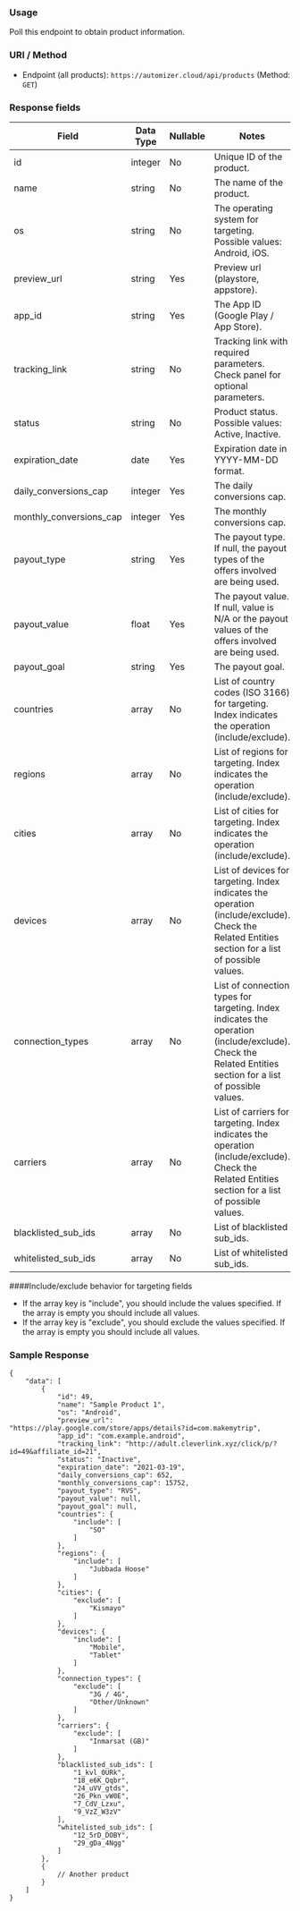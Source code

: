 ### Usage

Poll this endpoint to obtain product information.

### URI / Method

* Endpoint (all products): `https://automizer.cloud/api/products` (Method: `GET`)

### Response fields

Field                    | Data Type | Nullable | Notes
------------------------ | --------- | -------- | ---------------------------------------------------------------------
id                       | integer   | No       | Unique ID of the product.
name                     | string    | No       | The name of the product.
os                       | string    | No       | The operating system for targeting. Possible values: Android, iOS.
preview_url              | string    | Yes      | Preview url (playstore, appstore).
app_id                   | string    | Yes      | The App ID (Google Play / App Store).
tracking_link            | string    | No       | Tracking link with required parameters. Check panel for optional parameters.
status                   | string    | No       | Product status. Possible values: Active, Inactive. 
expiration_date          | date      | Yes      | Expiration date in YYYY-MM-DD format.
daily_conversions_cap    | integer   | Yes      | The daily conversions cap.
monthly_conversions_cap  | integer   | Yes      | The monthly conversions cap.
payout_type              | string    | Yes      | The payout type. If null, the payout types of the offers involved are being used.
payout_value             | float     | Yes      | The payout value. If null, value is N/A or the payout values of the offers involved are being used.
payout_goal              | string    | Yes      | The payout goal.
countries                | array     | No       | List of country codes (ISO 3166) for targeting. Index indicates the operation (include/exclude).
regions                  | array     | No       | List of regions for targeting. Index indicates the operation (include/exclude).
cities                   | array     | No       | List of cities for targeting. Index indicates the operation (include/exclude).
devices                  | array     | No       | List of devices for targeting. Index indicates the operation (include/exclude). Check the Related Entities section for a list of possible values.  
connection_types         | array     | No       | List of connection types for targeting. Index indicates the operation (include/exclude). Check the Related Entities section for a list of possible values.
carriers                 | array     | No       | List of carriers for targeting. Index indicates the operation (include/exclude). Check the Related Entities section for a list of possible values.
blacklisted_sub_ids      | array     | No       | List of blacklisted sub_ids.
whitelisted_sub_ids      | array     | No       | List of whitelisted sub_ids.

####Include/exclude behavior for targeting fields

* If the array key is "include", you should include the values specified. If the array is empty you should include all values.
* If the array key is "exclude", you should exclude the values specified. If the array is empty you should include all values.

### Sample Response

```
{
    "data": [
        {
            "id": 49,
            "name": "Sample Product 1",
            "os": "Android",
            "preview_url": "https://play.google.com/store/apps/details?id=com.makemytrip",
            "app_id": "com.example.android",
            "tracking_link": "http://adult.cleverlink.xyz/click/p/?id=49&affiliate_id=21",
            "status": "Inactive",
            "expiration_date": "2021-03-19",
            "daily_conversions_cap": 652,
            "monthly_conversions_cap": 15752,
            "payout_type": "RVS",
            "payout_value": null,
            "payout_goal": null,
            "countries": {
                "include": [
                    "SO"
                ]
            },
            "regions": {
                "include": [
                    "Jubbada Hoose"
                ]
            },
            "cities": {
                "exclude": [
                    "Kismayo"
                ]
            },
            "devices": {
                "include": [
                    "Mobile",
                    "Tablet"
                ]
            },
            "connection_types": {
                "exclude": [
                    "3G / 4G",
                    "Other/Unknown"
                ]
            },
            "carriers": {
                "exclude": [
                    "Inmarsat (GB)"
                ]
            },
            "blacklisted_sub_ids": [
                "1_kvl_0URk",
                "18_e6K_Qqbr",
                "24_uVV_gtds",
                "26_Pkn_vW0E",
                "7_CdV_Lzxu",
                "9_VzZ_W3zV"
            ],
            "whitelisted_sub_ids": [
                "12_5rD_DOBY",
                "29_gDa_4Ngg"
            ]
        },
        {
            // Another product
        }
    ]
}
```

